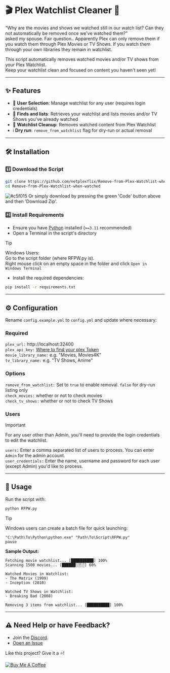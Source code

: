 # 🎬 Plex Watchlist Cleaner 🧹

"Why are the movies and shows we watched still in our watch list? Can they not automatically be removed once we've watched them?"</br>
asked my spouse. Fair question.. Apparently Plex can only remove them if you watch them through Plex Movies or TV Shows. If you watch them through your own libraries they remain in watchlist.

This script automatically removes watched movies and/or TV shows from your Plex Watchlist.</br> 
Keep your watchlist clean and focused on content you haven't seen yet!

---

## ✨ Features
- 👥 **User Selection**: Manage watchlist for any user (requires login credentials)
- 🔎 **Finds and lists**: Retrieves your watchlist and lists movies and/or TV Shows you've already watched
- 🧹 **Watchlist Cleanup**: Removes watched content from Plex Watchlist
- ℹ️ **Dry run**: `remove_from_watchlist` flag for dry-run or actual removal

---

## 🛠️ Installation

### 1️⃣ Download the Script
```sh
git clone https://github.com/netplexflix/Remove-from-Plex-Watchlist-when-watched.git
cd Remove-from-Plex-Watchlist-when-watched
```
![#c5f015](https://placehold.co/15x15/c5f015/c5f015.png) Or simply download by pressing the green 'Code' button above and then 'Download Zip'.

### 2️⃣ Install Requirements
- Ensure you have [Python](https://www.python.org/downloads/) installed (`>=3.11` recommended)
- Open a Terminal in the script's directory
>[!TIP]
>Windows Users: <br/>
>Go to the script folder (where RFPW.py is).</br>
>Right mouse click on an empty space in the folder and click `Open in Windows Terminal`
- Install the required dependencies:
```sh
pip install -r requirements.txt
```
---

## ⚙️ Configuration

Rename `config.example.yml` to `config.yml` and update where necessary:

### Required
`plex_url:` http://localhost:32400 </br>
`plex_api_key:` [Where to find your plex Token](https://support.plex.tv/articles/204059436-finding-an-authentication-token-x-plex-token/) </br>
`movie_library_name:` e.g. "Movies, Movies4K" </br>
`tv_library_name:` e.g. "TV Shows, Anime" </br>

### Options
`remove_from_watchlist:` Set to `true` to enable removal. `false` for dry-run listing only  </br>
`check_movies:` whether or not to check movies </br>
`check_tv_shows:` whether or not to check TV Shows

### Users
> [!IMPORTANT]
> For any user other than Admin, you'll need to provide the login credentials to edit the watchlist.

`users:` Enter a comma separated list of users to process. You can enter `Admin` for the admin account.</br>
`user_credentials:` Enter the name, username and password for each user (except Admin) you'd like to process.

---

## 🚀 Usage

Run the script with:
```sh
python RFPW.py
```

> [!TIP]
> Windows users can create a batch file for quick launching:
> ```batch
> "C:\Path\To\Python\python.exe" "Path\To\Script\RFPW.py"
> pause
> ```


**Sample Output:**
```
Fetching movie watchlist... [██████████] 100%
Scanning 1500 movies... [██████░░░░] 60%

Watched Movies in Watchlist:
- The Matrix (1999)
- Inception (2010)

Watched TV Shows in Watchlist:
- Breaking Bad (2008)

Removing 3 items from watchlist... [██████████] 100%
```


---

## ⚠️ Need Help or have Feedback?
- Join the [Discord](https://discord.gg/VBNUJd7tx3).
- [Open an Issue](https://github.com/yourusername/Remove-from-Plex-Watchlist-when-watched/issues)  

Like this project? Give it a ⭐!  

[![Buy Me A Coffee](https://img.shields.io/badge/Support-%F0%9F%8D%BA-yellow)](https://buymeacoffee.com/neekokeen)
